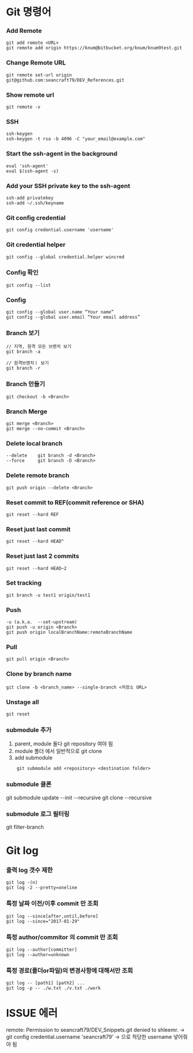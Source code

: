 ﻿# Git 명령어


### Add Remote
```
git add remote <URL>
git remote add origin https://knum@bitbucket.org/knum/knum9test.git
```


### Change Remote URL
```
git remote set-url origin git@github.com:seancraft79/DEV_References.git
```


### Show remote url
```
git remote -v
```


### SSH
```
ssh-keygen
ssh-keygen -t rsa -b 4096 -C "your_email@example.com"
```

### Start the ssh-agent in the background
```
eval 'ssh-agent'
eval $(ssh-agent -s)
```


### Add your SSH private key to the ssh-agent
```
ssh-add privatekey
ssh-add ~/.ssh/keyname
```


### Git config credential
```
git config credential.username 'username'
```


### Git credential helper
```
git config --global credential.helper wincred
```


### Config 확인
```
git config --list
```


### Config
```
git config --global user.name “Your name”
git config --global user.email “Your email address”
```


### Branch 보기
```
// 지역, 원격 모든 브랜치 보기   
git branch -a

// 원격브랜치ㅣ 보기
git branch -r
```


### Branch 만들기
```
git checkout -b <Branch>
```


### Branch Merge
```
git merge <Branch>
git merge --no-commit <Branch>
```


### Delete local branch
```
--delete    git branch -d <Branch>
--force     git branch -D <Branch>
```


### Delete remote branch
```
git push origin --delete <Branch>
```


### Reset commit to REF(commit reference or SHA)
```
git reset --hard REF
```

### Reset just last commit
```
git reset --hard HEAD^
```

### Reset just last 2 commits
```
git reset --hard HEAD~2
```

### Set tracking
```
git branch -u test1 origin/test1
```


### Push
```
-u (a.k.a.  --set-upstream)
git push -u origin <Branch>
git push origin localBranchName:remoteBranchName
```


### Pull
```
git pull origin <Branch>
```


### Clone by branch name
```
git clone -b <branch_name> --single-branch <저장소 URL>
```


### Unstage all
```
git reset
```


### submodule 추가
1. parent, module 둘다 git repository 여야 됨
2. module 폴더 에서 일반적으로 git clone
3. add submodule
```
	git submodule add <repository> <destination folder>
```

### submodule 클론
git submodule update --init --recursive
git clone --recursive <project url>


### submodule 로그 필터링
git filter-branch


# Git log
### 출력 log 갯수 제한
```
git log -(n)
git log -2 --pretty=oneline
```

### 특정 날짜 이전/이후 commit 만 조회
```
git log --since[after,until,before]
git log --since="2017-01-29"
```

### 특정 author/commitor 의 commit 만 조회
```
git log --author[committer]
git log --author=unknown
```

### 특정 경로(폴더or파일)의 변경사항에 대해서만 조회
```
git log -- [path1] [path2] ...
git log -p -- ./w.txt ./v.txt ./work
```


# ISSUE 에러
remote: Permission to seancraft79/DEV_Snippets.git denied to shleemr.
-> git config credential.username 'seancraft79'
-> 으로 적당한 username 넣어줘야 됨
